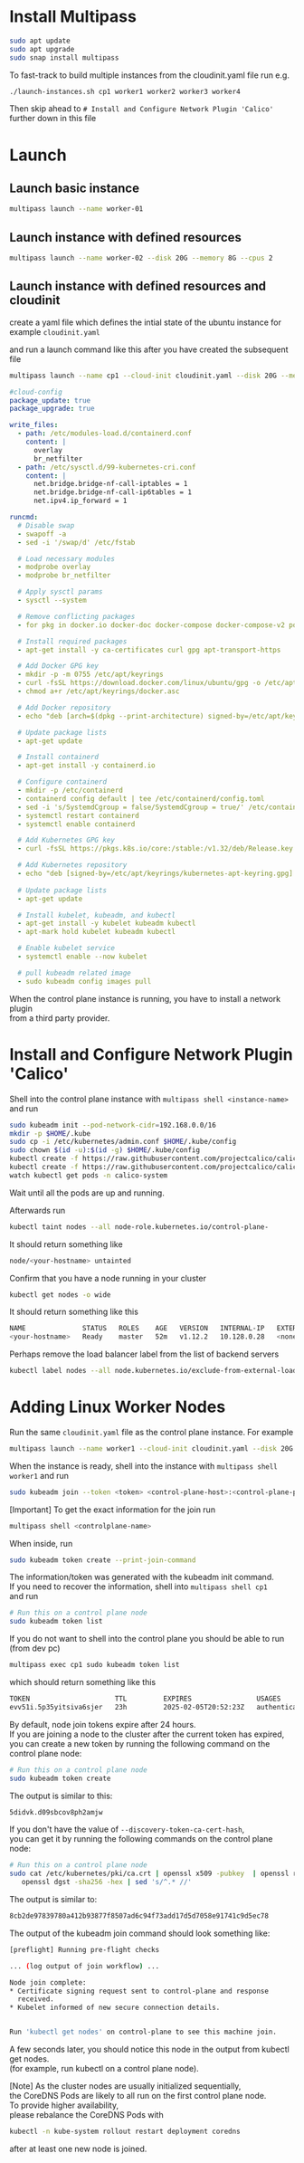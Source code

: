 # Install Multipass

```bash
sudo apt update
sudo apt upgrade
sudo snap install multipass
```

To fast-track to build multiple instances from the cloudinit.yaml file run e.g.
```bash
./launch-instances.sh cp1 worker1 worker2 worker3 worker4
```
Then skip ahead to `# Install and Configure Network Plugin 'Calico'` further down in this file

# Launch
## Launch basic instance
```bash
multipass launch --name worker-01
```

## Launch instance with defined resources
```bash
multipass launch --name worker-02 --disk 20G --memory 8G --cpus 2
```

## Launch instance with defined resources and cloudinit
create a yaml file which defines the intial state of the ubuntu instance
for example `cloudinit.yaml`

and run a launch command like this after you have created the subsequent file
```bash
multipass launch --name cp1 --cloud-init cloudinit.yaml --disk 20G --memory 8G --cpus 2
```

```yaml
#cloud-config
package_update: true
package_upgrade: true

write_files:
  - path: /etc/modules-load.d/containerd.conf
    content: |
      overlay
      br_netfilter
  - path: /etc/sysctl.d/99-kubernetes-cri.conf
    content: |
      net.bridge.bridge-nf-call-iptables = 1
      net.bridge.bridge-nf-call-ip6tables = 1
      net.ipv4.ip_forward = 1

runcmd:
  # Disable swap
  - swapoff -a
  - sed -i '/swap/d' /etc/fstab

  # Load necessary modules
  - modprobe overlay
  - modprobe br_netfilter

  # Apply sysctl params
  - sysctl --system

  # Remove conflicting packages
  - for pkg in docker.io docker-doc docker-compose docker-compose-v2 podman-docker containerd runc; do apt-get remove -y $pkg; done

  # Install required packages
  - apt-get install -y ca-certificates curl gpg apt-transport-https

  # Add Docker GPG key
  - mkdir -p -m 0755 /etc/apt/keyrings
  - curl -fsSL https://download.docker.com/linux/ubuntu/gpg -o /etc/apt/keyrings/docker.asc
  - chmod a+r /etc/apt/keyrings/docker.asc

  # Add Docker repository
  - echo "deb [arch=$(dpkg --print-architecture) signed-by=/etc/apt/keyrings/docker.asc] https://download.docker.com/linux/ubuntu $(. /etc/os-release && echo ${UBUNTU_CODENAME:-$VERSION_CODENAME}) stable" | tee /etc/apt/sources.list.d/docker.list

  # Update package lists
  - apt-get update

  # Install containerd
  - apt-get install -y containerd.io

  # Configure containerd
  - mkdir -p /etc/containerd
  - containerd config default | tee /etc/containerd/config.toml
  - sed -i 's/SystemdCgroup = false/SystemdCgroup = true/' /etc/containerd/config.toml
  - systemctl restart containerd
  - systemctl enable containerd

  # Add Kubernetes GPG key
  - curl -fsSL https://pkgs.k8s.io/core:/stable:/v1.32/deb/Release.key | gpg --dearmor -o /etc/apt/keyrings/kubernetes-apt-keyring.gpg

  # Add Kubernetes repository
  - echo "deb [signed-by=/etc/apt/keyrings/kubernetes-apt-keyring.gpg] https://pkgs.k8s.io/core:/stable:/v1.32/deb/ /" | tee /etc/apt/sources.list.d/kubernetes.list
 
  # Update package lists
  - apt-get update

  # Install kubelet, kubeadm, and kubectl
  - apt-get install -y kubelet kubeadm kubectl
  - apt-mark hold kubelet kubeadm kubectl

  # Enable kubelet service
  - systemctl enable --now kubelet

  # pull kubeadm related image
  - sudo kubeadm config images pull
```

When the control plane instance is running, you have to install a network plugin  
from a third party provider.

# Install and Configure Network Plugin 'Calico'

Shell into the control plane instance with `multipass shell <instance-name>` and run

```bash
sudo kubeadm init --pod-network-cidr=192.168.0.0/16
mkdir -p $HOME/.kube
sudo cp -i /etc/kubernetes/admin.conf $HOME/.kube/config
sudo chown $(id -u):$(id -g) $HOME/.kube/config
kubectl create -f https://raw.githubusercontent.com/projectcalico/calico/v3.29.1/manifests/tigera-operator.yaml
kubectl create -f https://raw.githubusercontent.com/projectcalico/calico/v3.29.1/manifests/custom-resources.yaml
watch kubectl get pods -n calico-system
```
Wait until all the pods are up and running.  

Afterwards run 
```bash
kubectl taint nodes --all node-role.kubernetes.io/control-plane-
```
It should return something like
```bash
node/<your-hostname> untainted
```

Confirm that you have a node running in your cluster
```bash
kubectl get nodes -o wide
```
It should return something like this
```bash
NAME              STATUS   ROLES    AGE   VERSION   INTERNAL-IP   EXTERNAL-IP   OS-IMAGE             KERNEL-VERSION    CONTAINER-RUNTIME
<your-hostname>   Ready    master   52m   v1.12.2   10.128.0.28   <none>        Ubuntu 18.04.1 LTS   4.15.0-1023-gcp   docker://18.6.1
```
Perhaps remove the load balancer label from the list of backend servers
```bash
kubectl label nodes --all node.kubernetes.io/exclude-from-external-load-balancers-
```

# Adding Linux Worker Nodes
Run the same `cloudinit.yaml` file as the control plane instance.
For example 
```bash
multipass launch --name worker1 --cloud-init cloudinit.yaml --disk 20G --memory 8G --cpus 2
```
When the instance is ready, shell into the instance with `multipass shell worker1` and run
```bash
sudo kubeadm join --token <token> <control-plane-host>:<control-plane-port> --discovery-token-ca-cert-hash sha256:<hash>
```

[Important]
To get the exact information for the join run
```bash
multipass shell <controlplane-name> 
```
When inside, run
```bash
sudo kubeadm token create --print-join-command
```

The information/token was generated with the kubeadm init command.  
If you need to recover the information, shell into `multipass shell cp1`  
and run 
```bash
# Run this on a control plane node
sudo kubeadm token list
```

If you do not want to shell into the control plane you should be able to run (from dev pc)
```bash
multipass exec cp1 sudo kubeadm token list
```
which should return something like this
```bash
TOKEN                     TTL         EXPIRES                USAGES                   DESCRIPTION               EXTRA GROUPS
evv51i.5p35yitsiva6sjer   23h         2025-02-05T20:52:23Z   authentication,signing   The default bootstrap token generated by 'kubeadm init'.   system:bootstrappers:kubeadm:default-node-token
```

By default, node join tokens expire after 24 hours.  
If you are joining a node to the cluster after the current token has expired, 
you can create a new token by running the following command on the control plane node:
```bash
# Run this on a control plane node
sudo kubeadm token create
```
The output is similar to this:
```bash
5didvk.d09sbcov8ph2amjw
```

If you don't have the value of `--discovery-token-ca-cert-hash`,  
you can get it by running the following commands on the control plane node:

```bash
# Run this on a control plane node
sudo cat /etc/kubernetes/pki/ca.crt | openssl x509 -pubkey  | openssl rsa -pubin -outform der 2>/dev/null | \
   openssl dgst -sha256 -hex | sed 's/^.* //'
```

The output is similar to:
```bash
8cb2de97839780a412b93877f8507ad6c94f73add17d5d7058e91741c9d5ec78
```

The output of the kubeadm join command should look something like:
```bash
[preflight] Running pre-flight checks

... (log output of join workflow) ...

Node join complete:
* Certificate signing request sent to control-plane and response
  received.
* Kubelet informed of new secure connection details.


Run 'kubectl get nodes' on control-plane to see this machine join.
```
A few seconds later, you should notice this node in the output from kubectl get nodes.  
(for example, run kubectl on a control plane node).

[Note]
As the cluster nodes are usually initialized sequentially,  
the CoreDNS Pods are likely to all run on the first control plane node.  
To provide higher availability,  
please rebalance the CoreDNS Pods with 
```bash
kubectl -n kube-system rollout restart deployment coredns 
```
after at least one new node is joined.
